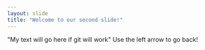 ```yaml
---
layout: slide
title: "Welcome to our second slide!"
---
```

"My text will go here if git will work"
Use the left arrow to go back!
